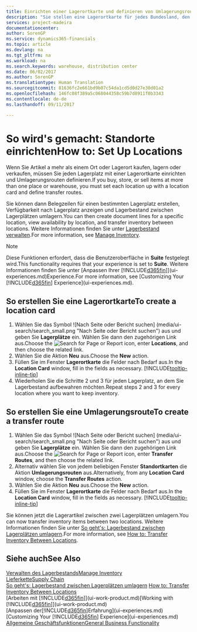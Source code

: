 ```yaml
---
title: Einrichten einer Lagerortkarte und definieren von Umlagerungsrouten| Microsoft Docs
description: "Sie stellen eine Lagerortkarte für jedes Bundesland, den von Lagerartikel speichern, beispielsweise, ein Lager oder eine Vertriebsstelle und Einrichtungsrouten, um Artikel zwischen Lagerorten umlagern erstellen."
services: project-madeira
documentationcenter: 
author: SorenGP
ms.service: dynamics365-financials
ms.topic: article
ms.devlang: na
ms.tgt_pltfrm: na
ms.workload: na
ms.search.keywords: warehouse, distribution center
ms.date: 06/02/2017
ms.author: SorenGP
ms.translationtype: Human Translation
ms.sourcegitcommit: 81636fc2e661bd9b07c54da1cd5d0d27e30d01a2
ms.openlocfilehash: 146fc08f389a5c068044358c59b7d8911f0b3343
ms.contentlocale: de-de
ms.lasthandoff: 09/11/2017

---
```

# <a name="how-to-set-up-locations"></a><span data-ttu-id="b0237-103">So wird's gemacht: Standorte einrichten</span><span class="sxs-lookup"><span data-stu-id="b0237-103">How to: Set Up Locations</span></span>
<span data-ttu-id="b0237-104">Wenn Sie Artikel a mehr als einem Ort oder Lagerort kaufen, lagern oder verkaufen, müssen Sie jeden Lagerplatz mit einer Lagerortkarte einrichten und Umlagerungsrouten definieren.</span><span class="sxs-lookup"><span data-stu-id="b0237-104">If you buy, store, or sell items at more than one place or warehouse, you must set each location up with a location card and define transfer routes.</span></span>

<span data-ttu-id="b0237-105">Sie können dann Belegzeilen für einen bestimmten Lagerplatz erstellen, Verfügbarkeit nach Lagerplatz anzeigen und Lagerbestand zwischen Lagerplätzen umlagern.</span><span class="sxs-lookup"><span data-stu-id="b0237-105">You can then create document lines for a specific location, view availability by location, and transfer inventory between locations.</span></span> <span data-ttu-id="b0237-106">Weitere Informationen finden Sie unter [Lagerbestand verwalten](inventory-manage-inventory.md).</span><span class="sxs-lookup"><span data-stu-id="b0237-106">For more information, see [Manage Inventory](inventory-manage-inventory.md).</span></span>

> [!NOTE]  
>   <span data-ttu-id="b0237-107">Diese Funktionen erfordert, dass die Benutzeroberfläche in **Suite** festgelegt wird.</span><span class="sxs-lookup"><span data-stu-id="b0237-107">This functionality requires that your experience is set to **Suite**.</span></span> <span data-ttu-id="b0237-108">Weitere Informationen finden Sie unter [Anpassen Ihrer [!INCLUDE[d365fin](includes/d365fin_md.md)]](ui-experiences.md)Experience.</span><span class="sxs-lookup"><span data-stu-id="b0237-108">For more information, see [Customizing Your [!INCLUDE[d365fin](includes/d365fin_md.md)] Experience](ui-experiences.md).</span></span>

## <a name="to-create-a-location-card"></a><span data-ttu-id="b0237-109">So erstellen Sie eine Lagerortkarte</span><span class="sxs-lookup"><span data-stu-id="b0237-109">To create a location card</span></span>
1. <span data-ttu-id="b0237-110">Wählen Sie das Symbol ![Nach Seite oder Bericht suchen] (media/ui-search/search_small.png "Nach Seite oder Bericht suchen") aus und geben Sie **Lagerplätze** ein. Wählen Sie dann den zugehörigen Link aus.</span><span class="sxs-lookup"><span data-stu-id="b0237-110">Choose the ![Search for Page or Report](media/ui-search/search_small.png "Search for Page or Report icon") icon, enter **Locations**, and then choose the related link.</span></span>
2. <span data-ttu-id="b0237-111">Wählen Sie die Aktion **Neu** aus.</span><span class="sxs-lookup"><span data-stu-id="b0237-111">Choose the **New** action.</span></span>
3. <span data-ttu-id="b0237-112">Füllen Sie im Fenster **Lagerortkarte** die Felder nach Bedarf aus.</span><span class="sxs-lookup"><span data-stu-id="b0237-112">In the **Location Card** window, fill in the fields as necessary.</span></span> [!INCLUDE[tooltip-inline-tip](includes/tooltip-inline-tip_md.md)]
4. <span data-ttu-id="b0237-113">Wiederholen Sie die Schritte 2 und 3 für jeden Lagerplatz, an dem Sie Lagerbestand aufbewahren möchten.</span><span class="sxs-lookup"><span data-stu-id="b0237-113">Repeat steps 2 and 3 for every location where you want to keep inventory.</span></span>

## <a name="to-create-a-transfer-route"></a><span data-ttu-id="b0237-114">So erstellen Sie eine Umlagerungsroute</span><span class="sxs-lookup"><span data-stu-id="b0237-114">To create a transfer route</span></span>
1. <span data-ttu-id="b0237-115">Wählen Sie das Symbol ![Nach Seite oder Bericht suchen] (media/ui-search/search_small.png "Nach Seite oder Bericht suchen") aus und geben Sie **Lagerplätze** ein. Wählen Sie dann den zugehörigen Link aus.</span><span class="sxs-lookup"><span data-stu-id="b0237-115">Choose the ![Search for Page or Report](media/ui-search/search_small.png "Search for Page or Report icon") icon, enter **Transfer Routes**, and then choose the related link.</span></span>
2. <span data-ttu-id="b0237-116">Alternativ wählen Sie von jedem beliebigen Fenster **Standortkarten** die Aktion **Umlagerungsrouten** aus.</span><span class="sxs-lookup"><span data-stu-id="b0237-116">Alternatively, from any **Location Card** window, choose the **Transfer Routes** action.</span></span>
3. <span data-ttu-id="b0237-117">Wählen Sie die Aktion **Neu** aus.</span><span class="sxs-lookup"><span data-stu-id="b0237-117">Choose the **New** action.</span></span>
4. <span data-ttu-id="b0237-118">Füllen Sie im Fenster **Lagerortkarte** die Felder nach Bedarf aus.</span><span class="sxs-lookup"><span data-stu-id="b0237-118">In the **Location Card** window, fill in the fields as necessary.</span></span> [!INCLUDE[tooltip-inline-tip](includes/tooltip-inline-tip_md.md)]

<span data-ttu-id="b0237-119">Sie können jetzt die Lagerartikel zwischen zwei Lagerplätzen umlagern.</span><span class="sxs-lookup"><span data-stu-id="b0237-119">You can now transfer inventory items between two locations.</span></span> <span data-ttu-id="b0237-120">Weitere Informationen finden Sie unter [So geht's: Lagerbestand zwischen Lagerplätzen umlagern](inventory-how-transfer-between-locations.md).</span><span class="sxs-lookup"><span data-stu-id="b0237-120">For more information, see [How to: Transfer Inventory Between Locations](inventory-how-transfer-between-locations.md).</span></span>    

## <a name="see-also"></a><span data-ttu-id="b0237-121">Siehe auch</span><span class="sxs-lookup"><span data-stu-id="b0237-121">See Also</span></span>
[<span data-ttu-id="b0237-122">Verwalten des Lagerbestands</span><span class="sxs-lookup"><span data-stu-id="b0237-122">Manage Inventory</span></span>](inventory-manage-inventory.md)  
[<span data-ttu-id="b0237-123">Lieferkette</span><span class="sxs-lookup"><span data-stu-id="b0237-123">Supply Chain</span></span>](madeira-supply-chain.md)  
<span data-ttu-id="b0237-124">[So geht's: Lagerbestand zwischen Lagerplätzen umlagern](inventory-how-transfer-between-locations.md)  </span><span class="sxs-lookup"><span data-stu-id="b0237-124">[How to: Transfer Inventory Between Locations](inventory-how-transfer-between-locations.md)  </span></span>  
<span data-ttu-id="b0237-125">[Arbeiten mit [!INCLUDE[d365fin](includes/d365fin_md.md)]](ui-work-product.md)</span><span class="sxs-lookup"><span data-stu-id="b0237-125">[Working with [!INCLUDE[d365fin](includes/d365fin_md.md)]](ui-work-product.md)</span></span>  
<span data-ttu-id="b0237-126">[Anpassen der[!INCLUDE[d365fin](includes/d365fin_md.md)]Erfahrung](ui-experiences.md)</span><span class="sxs-lookup"><span data-stu-id="b0237-126">[Customizing Your [!INCLUDE[d365fin](includes/d365fin_md.md)] Experience](ui-experiences.md)</span></span>  
[<span data-ttu-id="b0237-127">Allgemeine Geschäftsfunktionen</span><span class="sxs-lookup"><span data-stu-id="b0237-127">General Business Functionality</span></span>](ui-across-business-areas.md)

